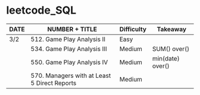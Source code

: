 # leetcode_SQL

| DATE | NUMBER + TITLE | Difficulty | Takeaway |
| --- | --- | --- | --- |
| 3/2 | 512. Game Play Analysis II | Easy | |
|     | 534. Game Play Analysis III | Medium | SUM() over() |
|     | 550. Game Play Analysis IV | Medium | min(date) over() |
|     | 570. Managers with at Least 5 Direct Reports | Medium | |


